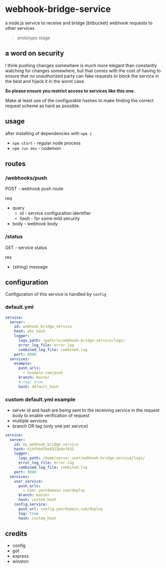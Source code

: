 webhook-bridge-service
===

a node.js service to receive and bridge (bitbucket) webhook requests to other services
> prototype stage

## a word on security

I think pushing changes somewhere is much more elegant than constantly watching for changes somewhere,
but that comes with the cost of having to ensure that no unauthorized party can fake requests to block
the service in the best and hijack it in the worst case.

**So please ensure you restrict access to services like this one.**

Make at least use of the configurable hashes to make finding the correct request scheme as hard as possible.

## usage

after installing of dependencies with `npm i`

- `npm start` - regular node process
- `npm run dev` - nodemon

## routes

### /webhooks/push

POST - webhook push route

req

- query
  - id - service configuration identifier
  - hash - for some mild security
- body - webhook body

### /status

GET - service status

res

- {string} message

## configuration

Configuration of this service is handled by `config`

### default.yml

```yaml
service:
  server:
    id: webhook_bridge_service
    hash: wbs_hash
    logger:
      logs_path: /path/to/webhook-bridge-service/logs/
      error_log_file: error.log
      combined_log_file: combined.log
    port: 9000
  services:
    example:
      push_urls:
        - example.com/push
      branch: master
      # tag: true
      hash: default_hash
```

### custom default.yml example

- server id and hash are being sent to the receiving service in the request body to enable verification of request
- multiple services
- branch OR tag (only one per service)

```yaml
service:
  server:
    id: my_webhook_bridge_service
    hash: djhfhbdfhe8322bdnf832
    logger:
      logs_path: /home/server_user/webhook-bridge-service/logs/
      error_log_file: error.log
      combined_log_file: combined.log
    port: 8080
  services:
    user_service:
      push_urls:
        - user.yourdomain.com/deploy
      branch: master
      hash: custom_hash
    config_service:
      push_url: config.yourdomain.com/deploy
      tag: true
      hash: custom_hash
```

## credits

- config
- got
- express
- winston
